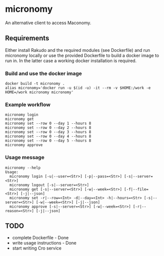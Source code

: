 # micronomy

An alternative client to access Maconomy.

## Requirements

Either install Rakudo and the required modules (see Dockerfile) and run
micronomy locally or use the provided Dockerfile to build a docker image to run
in. In the latter case a working docker installation is required.

### Build and use the docker image

    docker build -t micronomy .
    alias micronomy='docker run -u $(id -u) -it --rm -v $HOME:/work -e HOME=/work micronomy micronomy'

### Example workflow

    micronomy login
    micronomy get
    micronomy set --row 0 --day 1 --hours 8
    micronomy set --row 0 --day 2 --hours 8
    micronomy set --row 0 --day 3 --hours 8
    micronomy set --row 0 --day 4 --hours 8
    micronomy set --row 0 --day 5 --hours 8
    micronomy approve

### Usage message

    micronomy --help
    Usage:
      micronomy login [-u|--user=<Str>] [-p|--pass=<Str>] [-s|--server=<Str>]
      micronomy logout [-s|--server=<Str>]
      micronomy get [-s|--server=<Str>] [-w|--week=<Str>] [-f|--file=<Str>] [-j|--json]
      micronomy set -r|--row=<Int> -d|--day=<Int> -h|--hours=<Str> [-s|--server=<Str>] [-w|--week=<Str>] [-j|--json]
      micronomy approve [-s|--server=<Str>] [-w|--week=<Str>] [-r|--reason=<Str>] [-j|--json]

## TODO

* complete Dockerfile - Done
* write usage instructions - Done
* start writing Cro service
